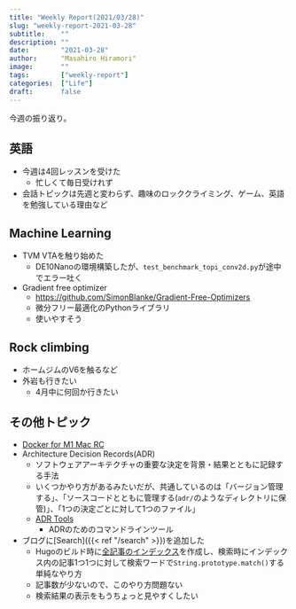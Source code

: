 ```yaml
---
title: "Weekly Report(2021/03/28)"
slug: "weekly-report-2021-03-28"
subtitle:    ""
description: ""
date:        "2021-03-28"
author:      "Masahiro Hiramori"
image:       ""
tags:        ["weekly-report"]
categories:  ["Life"]
draft:       false
---
```


今週の振り返り。

## 英語

- 今週は4回レッスンを受けた
  - 忙しくて毎日受けれず
- 会話トピックは先週と変わらず、趣味のロッククライミング、ゲーム、英語を勉強している理由など

## Machine Learning

- TVM VTAを触り始めた
  - DE10Nanoの環境構築したが、`test_benchmark_topi_conv2d.py`が途中でエラー吐く
- Gradient free optimizer
  - https://github.com/SimonBlanke/Gradient-Free-Optimizers
  - 微分フリー最適化のPythonライブラリ
  - 使いやすそう

## Rock climbing

- ホームジムのV6を触るなど
- 外岩も行きたい
  - 4月中に何回か行きたい

## その他トピック

- [Docker for M1 Mac RC](https://docs.docker.com/docker-for-mac/apple-m1/)
- Architecture Decision Records(ADR)
  - ソフトウェアアーキテクチャの重要な決定を背景・結果とともに記録する手法
  - いくつかやり方があるみたいだが、共通しているのは「バージョン管理する」、「ソースコードとともに管理する(`adr/`のようなディレクトリに保管)」、「1つの決定ごとに対して1つのファイル」
  - [ADR Tools](https://github.com/npryce/adr-tools)
    - ADRのためのコマンドラインツール
- ブログに[Search]({{< ref "/search" >}})を追加した
  - Hugoのビルド時に[全記事のインデックス](../../index.json)を作成し、検索時にインデックス内の記事1つ1つに対して検索ワードで`String.prototype.match()`する単純なやり方
  - 記事数が少ないので、このやり方問題ない
  - 検索結果の表示をもうちょっと見やすくしたい

